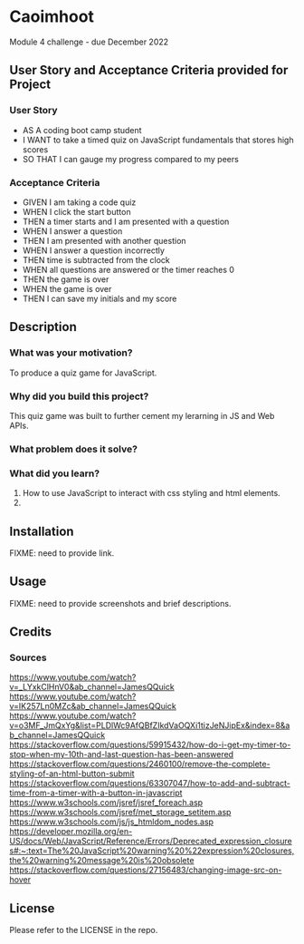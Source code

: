 # Caoimhoot
Module 4 challenge - due December 2022 

## User Story and Acceptance Criteria provided for Project

### User Story
- AS A coding boot camp student
- I WANT to take a timed quiz on JavaScript fundamentals that stores high scores
- SO THAT I can gauge my progress compared to my peers


### Acceptance Criteria
- GIVEN I am taking a code quiz
- WHEN I click the start button
- THEN a timer starts and I am presented with a question
- WHEN I answer a question
- THEN I am presented with another question
- WHEN I answer a question incorrectly
- THEN time is subtracted from the clock
- WHEN all questions are answered or the timer reaches 0
- THEN the game is over
- WHEN the game is over
- THEN I can save my initials and my score


## Description
### What was your motivation?
To produce a quiz game for JavaScript. 

### Why did you build this project?
This quiz game was built to further cement my lerarning in JS and Web APIs. 

### What problem does it solve?


### What did you learn?
1. How to use JavaScript to interact with css styling and html elements.
2. 




## Installation
FIXME: need to provide link.

## Usage

FIXME: need to provide screenshots and brief descriptions.

## Credits
### Sources
https://www.youtube.com/watch?v=_LYxkClHnV0&ab_channel=JamesQQuick
https://www.youtube.com/watch?v=IK257Ln0MZc&ab_channel=JamesQQuick
https://www.youtube.com/watch?v=o3MF_JmQxYg&list=PLDlWc9AfQBfZIkdVaOQXi1tizJeNJipEx&index=8&ab_channel=JamesQQuick
https://stackoverflow.com/questions/59915432/how-do-i-get-my-timer-to-stop-when-my-10th-and-last-question-has-been-answered
https://stackoverflow.com/questions/2460100/remove-the-complete-styling-of-an-html-button-submit
https://stackoverflow.com/questions/63307047/how-to-add-and-subtract-time-from-a-timer-with-a-button-in-javascript
https://www.w3schools.com/jsref/jsref_foreach.asp
https://www.w3schools.com/jsref/met_storage_setitem.asp
https://www.w3schools.com/js/js_htmldom_nodes.asp
https://developer.mozilla.org/en-US/docs/Web/JavaScript/Reference/Errors/Deprecated_expression_closures#:~:text=The%20JavaScript%20warning%20%22expression%20closures,the%20warning%20message%20is%20obsolete
https://stackoverflow.com/questions/27156483/changing-image-src-on-hover

## License
Please refer to the LICENSE in the repo.